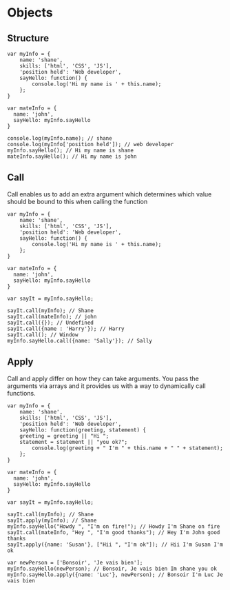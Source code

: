 # Objects

## Structure

	var myInfo = {
		name: 'shane',
		skills: ['html', 'CSS', 'JS'],
		'position held': 'Web developer',
		sayHello: function() {
			console.log('Hi my name is ' + this.name);
		};
	}

	var mateInfo = {
	  name: 'john',
	  sayHello: myInfo.sayHello
	}

	console.log(myInfo.name); // shane
	console.log(myInfo['position held']); // web developer
	myInfo.sayHello(); // Hi my name is shane
	mateInfo.sayHello(); // Hi my name is john

## Call
Call enables us to add an extra argument which determines which value should be bound to this when calling the function

	var myInfo = {
		name: 'shane',
		skills: ['html', 'CSS', 'JS'],
		'position held': 'Web developer',
		sayHello: function() {
			console.log('Hi my name is ' + this.name);
		};
	}

	var mateInfo = {
	  name: 'john',
	  sayHello: myInfo.sayHello
	}

	var sayIt = myInfo.sayHello;

	sayIt.call(myInfo); // Shane
	sayIt.call(mateInfo); // john
	sayIt.call({}); // Undefined
	sayIt.call({name : 'Harry'}); // Harry
	sayIt.call(); // Window
	myInfo.sayHello.call({name: 'Sally'}); // Sally

## Apply 

Call and apply differ on how they can take arguments. You pass the arguments via arrays and it provides us with a way to dynamically call functions.

	var myInfo = {
		name: 'shane',
		skills: ['html', 'CSS', 'JS'],
		'position held': 'Web developer',
		sayHello: function(greeting, statement) {
	    greeting = greeting || "Hi ";
	    statement = statement || "you ok?";
			console.log(greeting + " I'm " + this.name + " " + statement);
		};
	}

	var mateInfo = {
	  name: 'john',
	  sayHello: myInfo.sayHello
	}

	var sayIt = myInfo.sayHello;

	sayIt.call(myInfo); // Shane
	sayIt.apply(myInfo); // Shane
	myInfo.sayHello("Howdy ", "I'm on fire!"); // Howdy I'm Shane on fire
	sayIt.call(mateInfo, "Hey ", "I'm good thanks"); // Hey I'm John good thanks
	sayIt.apply({name: 'Susan'}, ["Hii ", "I'm ok"]); // Hii I'm Susan I'm ok

	var newPerson = ['Bonsoir', 'Je vais bien'];
	myInfo.sayHello(newPerson); // Bonsoir, Je vais bien Im shane you ok
	myInfo.sayHello.apply({name: 'Luc'}, newPerson); // Bonsoir I'm Luc Je vais bien
